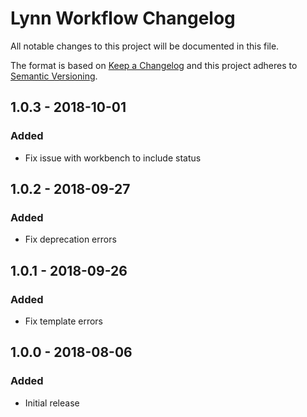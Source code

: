 # Lynn Workflow Changelog

All notable changes to this project will be documented in this file.

The format is based on [Keep a Changelog](http://keepachangelog.com/) and this project adheres to [Semantic Versioning](http://semver.org/).

## 1.0.3 - 2018-10-01
### Added
- Fix issue with workbench to include status

## 1.0.2 - 2018-09-27
### Added
- Fix deprecation errors

## 1.0.1 - 2018-09-26
### Added
- Fix template errors

## 1.0.0 - 2018-08-06
### Added
- Initial release
